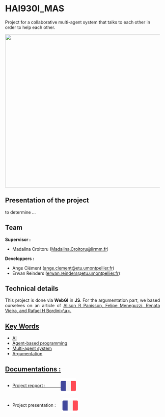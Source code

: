 # HAI930I_MAS

Project for a collaborative multi-agent system that talks to each other in order to help each other.

<p align="center">
<a href="./extern_doc/MAS.jpg">
<img align="center" src="./extern_doc/MAS.JPG" width="800" height="500"/>
</a>
</p>

## Presentation of the project 
to determine ...


## Team
<b>Supervisor :</b>    
-  Madalina Croitoru (Madalina.Croitoru@lirmm.fr) 

<b>Developpers :</b>
- Ange Clément (ange.clement@etu.umontpellier.fr) 
- Erwan Reinders (erwan.reinders@etu.umontpellier.fr) 

## Technical details
<p align="justify">
This project is done via <b>WebGl</b> in <b>JS</b>.
For the argumentation part, we based ourselves on an article of 
  <a href="./extern_doc/iat-protocols-2015.pdf">Alison R Panisson, Felipe Meneguzzi, Renata Vieira, and Rafael H Bordini<\a>.
</p>

## Key Words
- AI
- Agent-based programming
- Multi-agent system
- Argumentation

## Documentations :
- Project repport : &emsp;&emsp;&emsp;
[<img align="center" src="./extern_doc/french.png" width="50" height="50"/>](./extern_doc/.pdf)

- Project presentation : &emsp;
[<img align="center" src="./extern_doc/french.png" width="50" height="50"/>](./extern_doc/.pdf)
